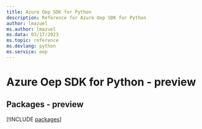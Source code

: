 ```yaml
---
title: Azure Oep SDK for Python
description: Reference for Azure Oep SDK for Python
author: lmazuel
ms.author: lmazuel
ms.data: 03/17/2023
ms.topic: reference
ms.devlang: python
ms.service: oep
---
```

# Azure Oep SDK for Python - preview
## Packages - preview
[!INCLUDE [packages](oep-index.md)]